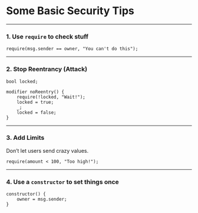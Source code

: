 # Some Basic Security Tips

---

### 1. Use `require` to check stuff

```solidity
require(msg.sender == owner, "You can't do this");
```

---

### 2. Stop Reentrancy (Attack)

```solidity
bool locked;

modifier noReentry() {
    require(!locked, "Wait!");
    locked = true;
    _;
    locked = false;
}
```

---

### 3. Add Limits

Don’t let users send crazy values.

```solidity
require(amount < 100, "Too high!");
```

---

### 4. Use a `constructor` to set things once

```solidity
constructor() {
    owner = msg.sender;
}
```
